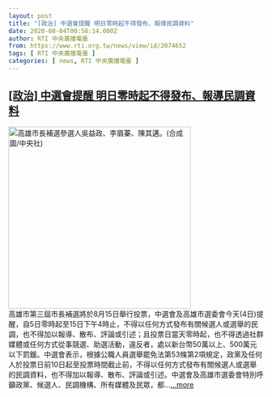 ```yaml
---
layout: post
title: "[政治] 中選會提醒 明日零時起不得發布、報導民調資料"
date: 2020-08-04T00:58:14.000Z
author: RTI 中央廣播電臺
from: https://www.rti.org.tw/news/view/id/2074652
tags: [ RTI 中央廣播電臺 ]
categories: [ news, RTI 中央廣播電臺 ]
---
```

<!--1596502694000-->
[[政治] 中選會提醒 明日零時起不得發布、報導民調資料](https://www.rti.org.tw/news/view/id/2074652)
------

<div>
<img src="https://static.rti.org.tw/assets/thumbnails/2020/07/11/2421097ff998bdd284524fac77766248.jpg" width="360" alt="高雄市長補選參選人吳益政、李眉蓁、陳其邁。(合成圖/中央社)" title="高雄市長補選參選人吳益政、李眉蓁、陳其邁。(合成圖/中央社)"><br>高雄市第三屆市長補選將於8月15日舉行投票，中選會及高雄市選委會今天(4日)提醒，自5日零時起至15日下午4時止，不得以任何方式發布有關候選人或選舉的民調，也不得加以報導、散布、評論或引述；且投票日當天零時起，也不得透過社群媒體或任何方式從事競選、助選活動，違反者，處以新台幣50萬以上、500萬元以下罰鍰。中選會表示，根據公職人員選舉罷免法第53條第2項規定，政黨及任何人於投票日前10日起至投票時間截止前，不得以任何方式發布有關候選人或選舉的民調資料，也不得加以報導、散布、評論或引述。中選會及高雄市選委會特別呼籲政黨、候選人、民調機構、所有媒體及民眾，都...<a target="_blank" href="https://www.rti.org.tw/news/view/id/2074652">...more</a>
</div>
